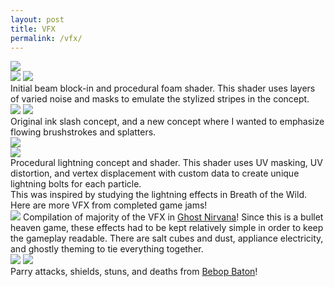 ```yaml
---
layout: post
title: VFX
permalink: /vfx/
---
```


<!-- {% include video id="727220054" provider="vimeo" %} -->

<div class="img_row">
	<img class="col three" src="{{ site.baseurl }}/documentation/2024_vfxa/_concepts/boilingbeam_conceptfull.png"/>
</div>
<div class="img_row">
	<img class="col half" src="{{ site.baseurl }}/documentation/2024_vfxa/prodlvl_beamblockin_small.gif"/>
	<img class="col half" src="{{ site.baseurl }}/documentation/2024_vfxa/prodlvl_beam_shader_small.gif"/>
</div>
Initial beam block-in and procedural foam shader. This shader uses layers of varied noise and masks to emulate the stylized stripes in the concept.

<div class="img_row">
	<img class="col one" src="{{ site.baseurl }}/documentation/2024_vfxa/_concepts/elemental_slash_concept.PNG"/>
	<img class="col two" src="{{ site.baseurl }}/documentation/2024_vfxa/_concepts/ink_slash_conceptred.png"/>
</div>
Original ink slash concept, and a new concept where I wanted to emphasize flowing brushstrokes and splatters.

<div class="img_row">
	<img class="col three" src="{{ site.baseurl }}/documentation/2024_vfxa/_concepts/lightning_conceptfull.png"/>
</div>
<div class="img_row">
	<img class="col three" src="{{ site.baseurl }}/documentation/2024_vfxa/casestudy_lightningzap_shader.gif"/>
</div>
Procedural lightning concept and shader. This shader uses UV masking, UV distortion, and vertex displacement with custom data to create unique lightning bolts for each particle.<br>
This was inspired by studying the lightning effects in Breath of the Wild.

<br>
Here are more VFX from completed game jams!
<div class="img_row">
	<img class="col three" src="{{ site.baseurl }}/documentation/2023_ghostnirvana/VFX/ghostnirvana_vfx_compilation.gif"/>
	Compilation of majority of the VFX in <a href="https://allisonkyeh.com/portfolio/ghostNirvana/">Ghost Nirvana</a>! Since this is a bullet heaven game, these effects had to be kept relatively simple in order to keep the gameplay readable. There are salt cubes and dust, appliance electricity, and ghostly theming to tie everything together.
</div>
<div class="img_row">
	<img class="col half" src="{{ site.baseurl }}/documentation/2024_bebopbaton/v2_captures/ShortClipsGifs/attackcombo4_enemydeath.gif"/>
	<img class="col half" src="{{ site.baseurl }}/documentation/2024_bebopbaton/v2_captures/ShortClipsGifs/enemystun_shieldup2.gif"/>
</div>
Parry attacks, shields, stuns, and deaths from <a href="https://allisonkyeh.com/portfolio/bebopbaton/">Bebop Baton</a>!



